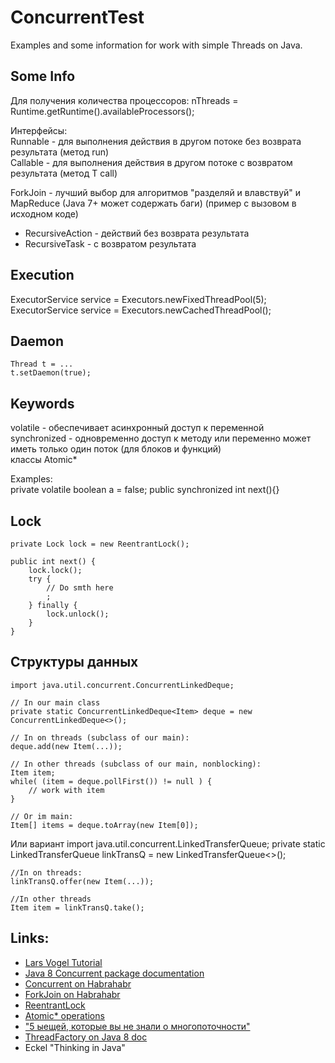 # ConcurrentTest

Examples and some information for work with simple Threads on Java.

## Some Info

Для получения количества процессоров:
    nThreads = Runtime.getRuntime().availableProcessors();

Интерфейсы:  
Runnable - для выполнения действия в другом потоке без возврата результата (метод run)  
Callable<T> - для выполнения действия в другом потоке с возвратом результата (метод T call)  


ForkJoin - лучший выбор для алгоритмов "разделяй и влавствуй" и MapReduce (Java 7+ может содержать баги) (пример с вызовом в исходном коде)
- RecursiveAction - действий без возврата результата
- RecursiveTask - с возвратом результата

## Execution
ExecutorService service = Executors.newFixedThreadPool(5);
ExecutorService service = Executors.newCachedThreadPool();

## Daemon
    Thread t = ...
    t.setDaemon(true);

## Keywords

volatile - обеспечивает асинхронный доступ к переменной  
synchronized - одновременно доступ к методу или переменно может иметь только один поток (для блоков и функций)  
классы Atomic*  

Examples:  
    private volatile boolean a = false;
    public synchronized int next(){}

## Lock

    private Lock lock = new ReentrantLock();

    public int next() {
        lock.lock();
        try {
            // Do smth here
            ;
        } finally {
            lock.unlock();
        }
    }

## Структуры данных

    import java.util.concurrent.ConcurrentLinkedDeque;

    // In our main class
    private static ConcurrentLinkedDeque<Item> deque = new ConcurrentLinkedDeque<>();

    // In on threads (subclass of our main):
    deque.add(new Item(...));

    // In other threads (subclass of our main, nonblocking):
    Item item;
    while( (item = deque.pollFirst()) != null ) {
        // work with item
    }

    // Or im main:
    Item[] items = deque.toArray(new Item[0]);

Или вариант
    import java.util.concurrent.LinkedTransferQueue;
    private static LinkedTransferQueue<Item> linkTransQ = new LinkedTransferQueue<>();

    //In on threads:
    linkTransQ.offer(new Item(...));

    //In other threads
    Item item = linkTransQ.take();


## Links:

- [Lars Vogel Tutorial](http://www.vogella.com/tutorials/JavaConcurrency/article.html)
- [Java 8 Concurrent package documentation](http://docs.oracle.com/javase/8/docs/api/java/util/concurrent/package-summary.html)
- [Concurrent on Habrahabr](http://habrahabr.ru/company/luxoft/blog/157273/)
- [ForkJoin on Habrahabr](http://habrahabr.ru/post/134183/)
- [ReentrantLock](http://docs.oracle.com/javase/8/docs/api/java/util/concurrent/locks/ReentrantLock.html)
- [Atomic* operations](http://docs.oracle.com/javase/1.5.0/docs/api/java/util/concurrent/atomic/package-summary.html)
- ["5 ыещей, которые вы не знали о многопоточности"](http://habrahabr.ru/post/108016/)
- [ThreadFactory on Java 8 doc](http://docs.oracle.com/javase/8/docs/api/java/util/concurrent/ThreadFactory.html)
- Eckel "Thinking in Java"